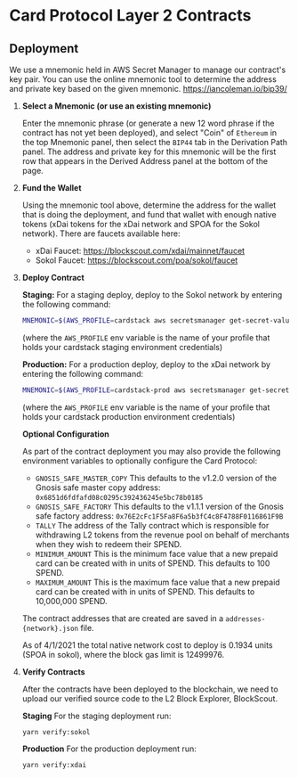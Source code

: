 # Card Protocol Layer 2 Contracts

## Deployment
We use a mnemonic held in AWS Secret Manager to manage our contract's key pair. You can use the online mnemonic tool to determine the address and private key based on the given mnemonic. https://iancoleman.io/bip39/

1. **Select a Mnemonic (or use an existing mnemonic)**

    Enter the mnemonic phrase (or generate a new 12 word phrase if the contract has not yet been deployed), and select "Coin" of `Ethereum` in the top Mnemonic panel, then select the `BIP44` tab in the Derivation Path panel. The address and private key for this mnemonic will be the first row that appears in the Derived Address panel at the bottom of the page.

2. **Fund the Wallet**

   Using the mnemonic tool above, determine the address for the wallet that is doing the deployment, and fund that wallet with enough native tokens (xDai tokens for the xDai network and SPOA for the Sokol network). There are faucets available here:

   - xDai Faucet: https://blockscout.com/xdai/mainnet/faucet
   - Sokol Faucet: https://blockscout.com/poa/sokol/faucet

3. **Deploy Contract**

    **Staging:**
    For a staging deploy, deploy to the Sokol network by entering the following command:
    ```sh
    MNEMONIC=$(AWS_PROFILE=cardstack aws secretsmanager get-secret-value --secret-id=staging_card_protocol_mnemonic --region=us-east-1 | jq -r '.SecretString') yarn deploy:sokol
    ```
    (where the `AWS_PROFILE` env variable is the name of your profile that holds your cardstack staging environment credentials)

    **Production:**
    For a production deploy, deploy to the xDai network by entering the following command:
    ```sh
    MNEMONIC=$(AWS_PROFILE=cardstack-prod aws secretsmanager get-secret-value --secret-id=production_card_protocol_mnemonic --region=ap-southeast-1 | jq -r '.SecretString') yarn deploy:xdai
    ```
    (where the `AWS_PROFILE` env variable is the name of your profile that holds your cardstack production environment credentials)

    **Optional Configuration**

    As part of the contract deployment you may also provide the following environment variables to optionally configure the Card Protocol:
    - `GNOSIS_SAFE_MASTER_COPY` This defaults to the v1.2.0 version of the Gnosis safe master copy address: `0x6851d6fdfafd08c0295c392436245e5bc78b0185`
    - `GNOSIS_SAFE_FACTORY` This defaults to the v1.1.1 version of the Gnosis safe factory address: `0x76E2cFc1F5Fa8F6a5b3fC4c8F4788F0116861F9B`
    - `TALLY` The address of the Tally contract which is responsible for withdrawing L2 tokens from the revenue pool on behalf of merchants when they wish to redeem their SPEND.
    - `MINIMUM_AMOUNT` This is the minimum face value that a new prepaid card can be created with in units of SPEND. This defaults to 100 SPEND.
    - `MAXIMUM_AMOUNT` This is the maximum face value that a new prepaid card can be created with in units of SPEND. This defaults to 10,000,000 SPEND.

    The contract addresses that are created are saved in a `addresses-{network}.json` file.

    As of 4/1/2021 the total native network cost to deploy is 0.1934 units (SPOA in sokol), where the block gas limit is 12499976.

4. **Verify Contracts**

   After the contracts have been deployed to the blockchain, we need to upload our verified source code to the L2 Block Explorer, BlockScout.

    **Staging**
    For the staging deployment run:
    ```
    yarn verify:sokol
    ```

    **Production**
    For the production deployment run:
    ```
    yarn verify:xdai
    ```
